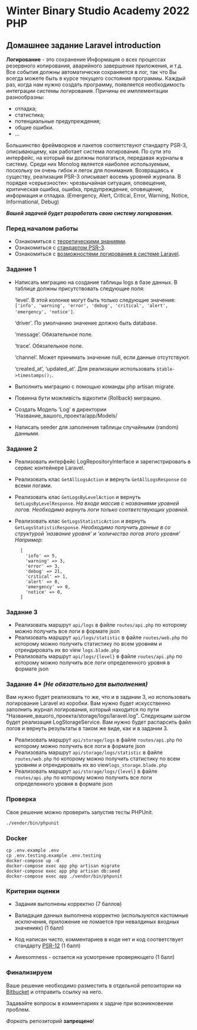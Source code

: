 # Winter Binary Studio Academy 2022 PHP

## Домашнее задание Laravel introduction

**Логирование** - это сохранение Информация о всех процессах резервного копирования, аварийного завершения приложения, и т.д. Все события должны автоматически сохраняется в лог, так что Вы всегда можете быть в курсе текущего состояния программы.
Каждый раз, когда нам нужно создать программу, появляется необходимость интеграции системы логирования. Причины ее имплементации разнообразны:
- отладка;
- статистика;
- потенциальные предупреждения;
- общие ошибки.
- …

Большинство фреймворков и пакетов соответствуют стандарту PSR-3, описывающему, как работает система логирования. По сути это интерфейс, на который вы должны полагаться, передавая журналы в систему. Среди них Monolog является наиболее используемым, поскольку он очень гибок и легок для понимания.
Возвращаясь к существу, реализация PSR-3 описывает восемь уровней журнала. В порядке «серьезности»: чрезвычайная ситуация, оповещение, критическая ошибка, ошибка, предупреждение, оповещение, информация и отладка. (Emergency, Alert, Critical, Error, Warning, Notice, Informational, Debug)

_**Вашей задачей будет разработать свою систему логирования.**_

### Перед началом работы

- Ознакомиться с [теоретическими знаниями](https://en.wikipedia.org/wiki/Logging_(software)).
- Ознакомиться с [стандартом PSR-3](https://www.php-fig.org/psr/psr-3/).
- Ознакомиться с [возможностями логирования в системе Laravel](https://laravel.com/docs/8.x/logging).

### Задание 1

* Написать миграцию на создание таблицы logs в базе данных. В таблице должны присутствовать следующие поля:


     ‘level’. В этой колонке могут быть только следующие значения: `['info', 'warning', 'error', 'debug', 'critical', 'alert', 'emergency', 'notice']`.

     ‘driver'. По умолчанию значение должно быть database.

     ‘message’. Обязательное поле.

     ‘trace’. Обязательное поле.

     ‘channel’. Может принимать значение null, если данные отсутствуют.

     ‘created_at’, ‘updated_at’. Для реализации использовать `$table->timestamps();`.



* Выполнить миграцию с помощью команды php artisan migrate.
* Повинна бути можливість відкотити (Rollback) миграцию.
* Создать Модель 'Log' в директории 'Название_вашого_проекта/app/Models/
* Написать seeder для заполнения таблицы случайными (random) данными.

### Задание 2

* Реализовать интерфейс LogRepositoryInterface и зарегистрировать в сервис контейнере Laravel.
* Реализовать клас `GetAllLogsAction` и вернуть `GetAllLogsResponse` со всеми логами.
* Реализовать клас `GetLogsByLevelAction` и вернуть `GetLogsByLevelResponse`. _На входе массив с названиями уровней логов. Необходимо вернуть логи только соответствующих уровней._
* Реализовать клас `GetLogsStatisticAction` и вернуть `GetLogsStatisticResponse`. _Необходимо получить данные в со структурой 'название уровня' и 'количество логов этого уровня' Например:_


        [
          'info' => 5,
          'warning' => 3,
          'error' => 3,
          'debug' => 21,
          'critical' => 1,
          'alert' => 0,
          'emergency' => 0,
          'notice' => 0,
        ]

### Задание 3

* Реализовать маршрут `api/logs` в файле `routes/api.php` по которому можно получить все логи в формате json
* Реализовать маршрут `api/logs/statistic` в файле `routes/web.php` по которому можно получить статистику по всем уровням и отрендировать их во view `logs.blade.php`
* Реализовать маршрут `api/logs/{level}` в файле `routes/api.php` по которому можно получить все логи определенного уровня в формате json

### Задание 4* _(Не обязательно для выполнения)_
Вам нужно будет реализовать то же, что и в задании 3, но использовать логирование Laravel из коробки. Вам нужно будет искусственно заполнить журнал логирования, который находится по пути "Название_вашого_проекта/storage/logs/laravel.log". Следующим шагом будет реализация LogStorageService. Вам нужно будет распарсить файл логов и вернуть результаты в таком же виде, как и в задании 3.
* Реализовать маршрут `api/storage/logs` в файле `routes/api.php` по которому можно получить все логи в формате json
* Реализовать маршрут `api/storage/logs/statistic` в файле `routes/web.php` по которому можно получить статистику по всем уровням и отрендировать их во view`logs_storage.blade.php`
* Реализовать маршрут `api/storage/logs/{level}` в файле `routes/api.php` по которому можно получить все логи определенного уровня в формате json

### Проверка
Свое решение можно проверить запустив тесты PHPUnit.

```bash
./vendor/bin/phpunit
```

### Docker

```
cp .env.example .env
cp .env.testing.example .env.testing
docker-compose up -d
docker-compose exec app php artisan migrate
docker-compose exec app php artisan db:seed
docker-compose exec app ./vendor/bin/phpunit
```


### Критерии оценки

* Задания выполнены корректно (7 баллов)

* Валидация данных выполнена корректно (используются кастомные исключения, приложение не ломается при невалдиных входных значениях) (1 балл)

* Код написан чисто, комментариев в коде нет и код соответствует стандарту [PSR-12](https://www.php-fig.org/psr/psr-12/) (1 балл)

* Awesomness - остается на усмотрение проверяющего (1 балл)

### Финализируем

Ваше решение необходимо разместить в отдельной репозитории на [Bitbucket](https://bitbucket.org/)
и отправить ссылку на него.

Задавайте вопросы в комментариях к задаче при возникновении проблем.

*Форкать* репозиторий **запрещено**!
